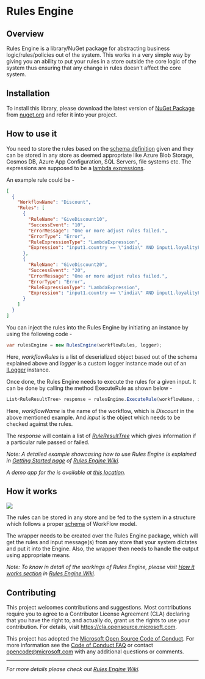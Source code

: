 # Rules Engine

## Overview
Rules Engine is a library/NuGet package for abstracting business logic/rules/policies out of the system. This works in a very simple way by giving you an ability to put your rules in a store outside the core logic of the system thus ensuring that any change in rules doesn't affect the core system.

## Installation
To install this library, please download the latest version of  [NuGet Package](https://www.nuget.org/packages/RulesEngine/) from [nuget.org](https://www.nuget.org/) and refer it into your project.  

## How to use it

You need to store the rules based on the [schema definition](https://github.com/microsoft/RulesEngine/blob/master/schema/workflowRules-schema.json) given and they can be stored in any store as deemed appropriate like Azure Blob Storage, Cosmos DB, Azure App Configuration, SQL Servers, file systems etc. The expressions are supposed to be a [lambda expressions](https://docs.microsoft.com/en-us/dotnet/csharp/programming-guide/statements-expressions-operators/lambda-expressions).

An example rule could be - 
```json
[
  {
    "WorkflowName": "Discount",
    "Rules": [
      {
        "RuleName": "GiveDiscount10",
        "SuccessEvent": "10",
        "ErrorMessage": "One or more adjust rules failed.",
        "ErrorType": "Error",
        "RuleExpressionType": "LambdaExpression",
        "Expression": "input1.country == \"india\" AND input1.loyalityFactor <= 2 AND input1.totalPurchasesToDate >= 5000"
      },
      {
        "RuleName": "GiveDiscount20",
        "SuccessEvent": "20",
        "ErrorMessage": "One or more adjust rules failed.",
        "ErrorType": "Error",
        "RuleExpressionType": "LambdaExpression",
        "Expression": "input1.country == \"india\" AND input1.loyalityFactor >= 3 AND input1.totalPurchasesToDate >= 10000"
      }
    ]
  }
]
```

You can inject the rules into the Rules Engine by initiating an instance by using the following code - 
```c#
var rulesEngine = new RulesEngine(workflowRules, logger);
```
Here, *workflowRules* is a list of deserialized object based out of the schema explained above and *logger* is a custom logger instance made out of an [ILogger](https://github.com/microsoft/RulesEngine/wiki/Getting-Started#logger) instance.

Once done, the Rules Engine needs to execute the rules for a given input. It can be done by calling the method ExecuteRule as shown below - 
```c#
List<RuleResultTree> response = rulesEngine.ExecuteRule(workflowName, input);
```
Here, *workflowName* is the name of the workflow, which is *Discount* in the above mentioned example. And *input* is the object which needs to be checked against the rules.

The *response* will contain a list of [*RuleResultTree*](https://github.com/microsoft/RulesEngine/wiki/Getting-Started#ruleresulttree) which gives information if a particular rule passed or failed. 


_Note: A detailed example showcasing how to use Rules Engine is explained in [Getting Started page](https://github.com/microsoft/RulesEngine/wiki/Getting-Started) of [Rules Engine Wiki](https://github.com/microsoft/RulesEngine/wiki)._

_A demo app for the is available at [this location](https://github.com/microsoft/RulesEngine/tree/master/demo)._

## How it works

![](https://github.com/microsoft/RulesEngine/blob/master/assets/BlockDiagram.png)

The rules can be stored in any store and be fed to the system in a structure which follows a proper [schema](https://github.com/microsoft/RulesEngine/blob/master/schema/workflowRules-schema.json) of WorkFlow model.

The wrapper needs to be created over the Rules Engine package, which will get the rules and input message(s) from any store that your system dictates and put it into the Engine. Also, the wrapper then needs to handle the output using appropriate means.


_Note: To know in detail of the workings of Rules Engine, please visit [How it works section](https://github.com/microsoft/RulesEngine/wiki/Introduction#how-it-works) in [Rules Engine Wiki](https://github.com/microsoft/RulesEngine/wiki)._

## Contributing

This project welcomes contributions and suggestions.  Most contributions require you to agree to a
Contributor License Agreement (CLA) declaring that you have the right to, and actually do, grant us
the rights to use your contribution. For details, visit https://cla.opensource.microsoft.com.

This project has adopted the [Microsoft Open Source Code of Conduct](https://opensource.microsoft.com/codeofconduct/).
For more information see the [Code of Conduct FAQ](https://opensource.microsoft.com/codeofconduct/faq/) or
contact [opencode@microsoft.com](mailto:opencode@microsoft.com) with any additional questions or comments.




---

_For more details please check out [Rules Engine Wiki](https://github.com/microsoft/RulesEngine/wiki)._
